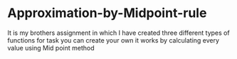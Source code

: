 Approximation-by-Midpoint-rule
==============================

It is my brothers assignment in which I have created three different types of functions for task you can create your own it works by calculating every value using Mid point method 
